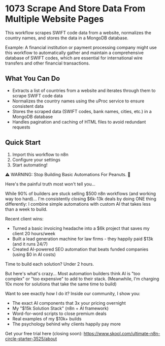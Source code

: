 # 1073 Scrape And Store Data From Multiple Website Pages

This workflow scrapes SWIFT code data from a website, normalizes the country names, and stores the data in a MongoDB database.

Example: A financial institution or payment processing company might use this workflow to automatically gather and maintain a comprehensive database of SWIFT codes, which are essential for international wire transfers and other financial transactions.

## What You Can Do
- Extracts a list of countries from a website and iterates through them to scrape SWIFT code data
- Normalizes the country names using the uProc service to ensure consistent data
- Stores the scraped data (SWIFT codes, bank names, cities, etc.) in a MongoDB database
- Handles pagination and caching of HTML files to avoid redundant requests

## Quick Start
1. Import this workflow to n8n
2. Configure your settings
3. Start automating!

⚠️ WARNING: Stop Building Basic Automations For Peanuts. 🚫

Here's the painful truth most won't tell you...

While 90% of builders are stuck selling $500 n8n workflows (and working way too hard)...
I'm consistently closing $6k-13k deals by doing ONE thing differently:
I combine simple automations with custom AI that takes less than a week to build.

Recent client wins:
* Turned a basic invoicing headache into a $6k project that saves my client 20 hours/week
* Built a lead generation machine for law firms - they happily paid $13k (and it runs 24/7)
* Created AI-powered SEO automation that beats funded companies (using $0 in AI costs)

Time to build each solution? Under 2 hours.

But here's what's crazy...
Most automation builders think AI is "too complex" or "too expensive" to add to their stack.
(Meanwhile, I'm charging 10x more for solutions that take the same time to build)

Want to see exactly how I do it?
Inside our community, I show you:
* The exact AI components that 3x your pricing overnight
* My "$15k Solution Stack" (n8n + AI framework)
* Word-for-word scripts to close premium deals
* Real examples of my $10k+ builds
* The psychology behind why clients happily pay more

Get your free trial here (closing soon): https://www.skool.com/ultimate-n8n-circle-starter-3525/about
